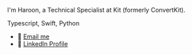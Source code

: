 I'm Haroon, a Technical Specialist at Kit (formerly ConvertKit).

Typescript, Swift, Python

<ul>
  <li>📧 <a href="mailto:hello@hrnarf.com">Email me<a/></li>
  <li>🔗 <a href="https://www.linkedin.com/in/hrnarf/">LinkedIn Profile<a/></li>
</ul>
